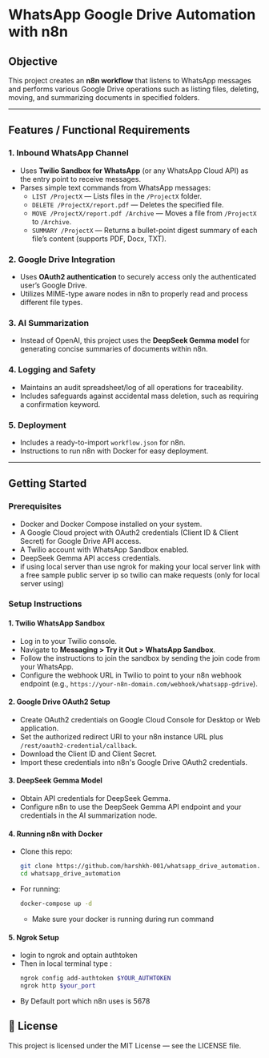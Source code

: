 # WhatsApp Google Drive Automation with n8n

## Objective
This project creates an **n8n workflow** that listens to WhatsApp messages and performs various Google Drive operations such as listing files, deleting, moving, and summarizing documents in specified folders.

---

## Features / Functional Requirements

### 1. Inbound WhatsApp Channel
- Uses **Twilio Sandbox for WhatsApp** (or any WhatsApp Cloud API) as the entry point to receive messages.
- Parses simple text commands from WhatsApp messages:
  - `LIST /ProjectX` — Lists files in the `/ProjectX` folder.
  - `DELETE /ProjectX/report.pdf` — Deletes the specified file.
  - `MOVE /ProjectX/report.pdf /Archive` — Moves a file from `/ProjectX` to `/Archive`.
  - `SUMMARY /ProjectX` — Returns a bullet-point digest summary of each file’s content (supports PDF, Docx, TXT).

### 2. Google Drive Integration
- Uses **OAuth2 authentication** to securely access only the authenticated user’s Google Drive.
- Utilizes MIME-type aware nodes in n8n to properly read and process different file types.

### 3. AI Summarization
- Instead of OpenAI, this project uses the **DeepSeek Gemma model** for generating concise summaries of documents within n8n.

### 4. Logging and Safety
- Maintains an audit spreadsheet/log of all operations for traceability.
- Includes safeguards against accidental mass deletion, such as requiring a confirmation keyword.

### 5. Deployment
- Includes a ready-to-import `workflow.json` for n8n.
- Instructions to run n8n with Docker for easy deployment.

---

## Getting Started

### Prerequisites
- Docker and Docker Compose installed on your system.
- A Google Cloud project with OAuth2 credentials (Client ID & Client Secret) for Google Drive API access.
- A Twilio account with WhatsApp Sandbox enabled.
- DeepSeek Gemma API access credentials.
- if using local server than use ngrok for making your local server link with a free sample public server ip so twilio can make requests (only for local server using)

### Setup Instructions

#### 1. Twilio WhatsApp Sandbox
- Log in to your Twilio console.
- Navigate to **Messaging > Try it Out > WhatsApp Sandbox**.
- Follow the instructions to join the sandbox by sending the join code from your WhatsApp.
- Configure the webhook URL in Twilio to point to your n8n webhook endpoint (e.g., `https://your-n8n-domain.com/webhook/whatsapp-gdrive`).

#### 2. Google Drive OAuth2 Setup
- Create OAuth2 credentials on Google Cloud Console for Desktop or Web application.
- Set the authorized redirect URI to your n8n instance URL plus `/rest/oauth2-credential/callback`.
- Download the Client ID and Client Secret.
- Import these credentials into n8n's Google Drive OAuth2 credentials.

#### 3. DeepSeek Gemma Model
- Obtain API credentials for DeepSeek Gemma.
- Configure n8n to use the DeepSeek Gemma API endpoint and your credentials in the AI summarization node.

#### 4. Running n8n with Docker
- Clone this repo:
  ```bash
  git clone https://github.com/harshkh-001/whatsapp_drive_automation.git
  cd whatsapp_drive_automation
  ```
- For running:
  ```bash
  docker-compose up -d
  ```
  - Make sure your docker is running during run command

#### 5. Ngrok Setup
  - login to ngrok and optain authtoken
  - Then in local terminal type :
    ```bash
    ngrok config add-authtoken $YOUR_AUTHTOKEN
    ngrok http $your_port
    ```
  - By Default port which n8n uses is 5678 

## 📜 License

This project is licensed under the MIT License — see the LICENSE file.
